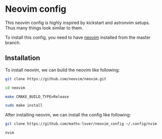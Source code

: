 # Neovim config
This neovim config is highly inspired by kickstart and astronvim setups.
Thus many things look similar to them.

To install this config, you need to have [neovim](https://neovim.io/) installed from the master branch.

## Installation
To install neovim, we can build the neovim like following:

```bash
git clone https://github.com/neovim/neovim.git

cd neovim

make CMAKE_BUILD_TYPE=Release

sudo make install
```

After installing neovim, we can install the config like following:

```bash
git clone https://github.com/maths-lover/neovim_config ~/.config/nvim

nvim
```
